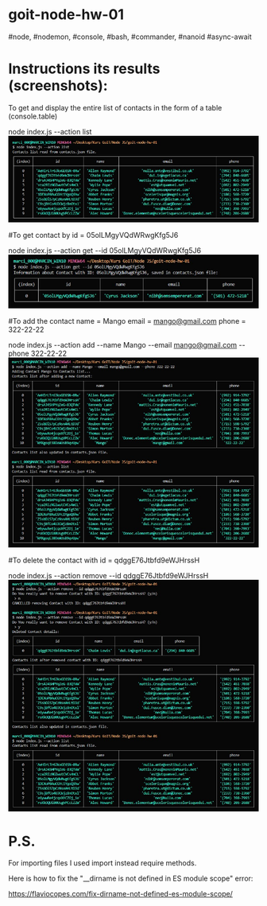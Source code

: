 # goit-node-hw-01

#node, #nodemon, #console, #bash, #commander, #nanoid #async-await

# Instructions its results (screenshots):
To get and display the entire list of contacts in the form of a table (console.table)

node index.js --action list 
![action list](https://raw.githubusercontent.com/MarcinBolt/goit-node-hw-01/main/screenshots/action%20list.jpg)

#To get contact by id = 05olLMgyVQdWRwgKfg5J6

node index.js --action get --id 05olLMgyVQdWRwgKfg5J6
![action get](https://raw.githubusercontent.com/MarcinBolt/goit-node-hw-01/main/screenshots/action%20get.jpg)

#To add the contact name = Mango email = mango@gmail.com phone = 322-22-22

node index.js --action add --name Mango --email mango@gmail.com --phone 322-22-22
![action add](https://raw.githubusercontent.com/MarcinBolt/goit-node-hw-01/main/screenshots/action%20add.jpg)

#To delete the contact with id = qdggE76Jtbfd9eWJHrssH

node index.js --action remove --id qdggE76Jtbfd9eWJHrssH
![action remove](https://raw.githubusercontent.com/MarcinBolt/goit-node-hw-01/main/screenshots/action%20remove.jpg)

# P.S. 

For importing files I used import instead require methods.


Here is how to fix the "\_\_dirname is not defined in ES module scope" error:

https://flaviocopes.com/fix-dirname-not-defined-es-module-scope/
